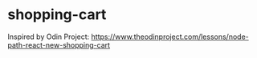 # shopping-cart
Inspired by Odin Project: https://www.theodinproject.com/lessons/node-path-react-new-shopping-cart

